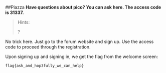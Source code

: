 ##Piazza
**Have questions about pico? You can ask here. The access code is 31337.**

>Hints:
>
>?

No trick here. Just go to the forum website and sign up. Use the access code to proceed through the registration.

Upon signing up and signing in, we get the flag from the welcome screen:

```
flag{ask_and_hop3fully_we_can_help}
```
